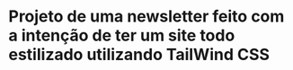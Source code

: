 # Projeto de uma newsletter feito com a intenção de ter um site todo estilizado utilizando TailWind CSS
